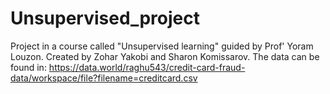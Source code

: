 # Unsupervised_project
Project in a course called "Unsupervised learning" guided by Prof' Yoram Louzon.
Created by Zohar Yakobi and Sharon Komissarov.
The data can be found in: https://data.world/raghu543/credit-card-fraud-data/workspace/file?filename=creditcard.csv


